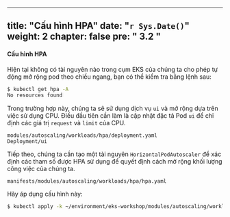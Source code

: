  ---
title: "Cấu hình HPA"
date: "`r Sys.Date()`"
weight: 2
chapter: false
pre: "<b> 3.2 </b>"
---

#### Cấu hình HPA

Hiện tại không có tài nguyên nào trong cụm EKS của chúng ta cho phép tự động mở rộng pod theo chiều ngang, bạn có thể kiểm tra bằng lệnh sau:

```bash expectError=true
$ kubectl get hpa -A
No resources found
```

Trong trường hợp này, chúng ta sẽ sử dụng dịch vụ `ui` và mở rộng dựa trên việc sử dụng CPU. Điều đầu tiên cần làm là cập nhật đặc tả Pod `ui` để chỉ định các giá trị `request` và `limit` của CPU.

```kustomization
modules/autoscaling/workloads/hpa/deployment.yaml
Deployment/ui
```

Tiếp theo, chúng ta cần tạo một tài nguyên `HorizontalPodAutoscaler` để xác định các tham số được HPA sử dụng để quyết định cách mở rộng khối lượng công việc của chúng ta.

```file
manifests/modules/autoscaling/workloads/hpa/hpa.yaml
```

Hãy áp dụng cấu hình này:

```bash
$ kubectl apply -k ~/environment/eks-workshop/modules/autoscaling/workloads/hpa
```

